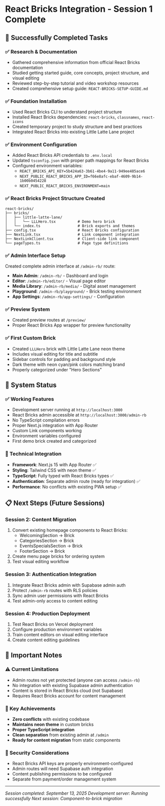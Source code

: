 # React Bricks Integration - Session 1 Complete

## 🎉 Successfully Completed Tasks

### ✅ Research & Documentation
- Gathered comprehensive information from official React Bricks documentation
- Studied getting started guide, core concepts, project structure, and visual editing
- Reviewed step-by-step tutorial and video workshop resources
- Created comprehensive setup guide: `REACT-BRICKS-SETUP-GUIDE.md`

### ✅ Foundation Installation
- Used React Bricks CLI to understand project structure
- Installed React Bricks dependencies: `react-bricks`, `classnames`, `react-icons`
- Created temporary project to study structure and best practices
- Integrated React Bricks into existing Little Latte Lane project

### ✅ Environment Configuration
- Added React Bricks API credentials to `.env.local`
- Updated `tsconfig.json` with proper path mappings for React Bricks
- Configured environment variables:
  - `REACT_BRICKS_API_KEY=5b424a63-3b61-4be4-9a11-949ee485ace6`
  - `NEXT_PUBLIC_REACT_BRICKS_APP_ID=f66e8afc-ebaf-4609-9b14-1b00b0454228`
  - `NEXT_PUBLIC_REACT_BRICKS_ENVIRONMENT=main`

### ✅ React Bricks Project Structure Created
```
react-bricks/
├── bricks/
│   ├── little-latte-lane/
│   │   └── LLLHero.tsx          # Demo hero brick
│   └── index.ts                 # Brick exports and themes
├── config.tsx                   # React Bricks configuration
├── NextLink.tsx                 # Link component integration
├── NextLinkClient.tsx           # Client-side link component
└── pageTypes.ts                 # Page type definitions
```

### ✅ Admin Interface Setup
Created complete admin interface at `/admin-rb/` route:
- **Main Admin**: `/admin-rb/` - Dashboard and login
- **Editor**: `/admin-rb/editor/` - Visual page editor
- **Media Library**: `/admin-rb/media/` - Digital asset management
- **Playground**: `/admin-rb/playground/` - Brick testing environment
- **App Settings**: `/admin-rb/app-settings/` - Configuration

### ✅ Preview System
- Created preview routes at `/preview/`
- Proper React Bricks App wrapper for preview functionality

### ✅ First Custom Brick
- Created `LLLHero` brick with Little Latte Lane neon theme
- Includes visual editing for title and subtitle
- Sidebar controls for padding and background style
- Dark theme with neon cyan/pink colors matching brand
- Properly categorized under "Hero Sections"

## 🚀 System Status

### ✅ Working Features
- Development server running at `http://localhost:3000`
- React Bricks admin accessible at `http://localhost:3000/admin-rb`
- No TypeScript compilation errors
- Proper Next.js integration with App Router
- Custom Link components working
- Environment variables configured
- First demo brick created and categorized

### 🔧 Technical Integration
- **Framework**: Next.js 15 with App Router ✅
- **Styling**: Tailwind CSS with neon theme ✅
- **TypeScript**: Fully typed with React Bricks types ✅
- **Authentication**: Separate admin route (ready for integration) ✅
- **Performance**: No conflicts with existing PWA setup ✅

## 📋 Next Steps (Future Sessions)

### Session 2: Content Migration
1. Convert existing homepage components to React Bricks:
   - WelcomingSection → Brick
   - CategoriesSection → Brick
   - EventsSpecialsSection → Brick
   - FooterSection → Brick
2. Create menu page bricks for ordering system
3. Test visual editing workflow

### Session 3: Authentication Integration
1. Integrate React Bricks admin with Supabase admin auth
2. Protect `/admin-rb` routes with RLS policies
3. Sync admin user permissions with React Bricks
4. Test admin-only access to content editing

### Session 4: Production Deployment
1. Test React Bricks on Vercel deployment
2. Configure production environment variables
3. Train content editors on visual editing interface
4. Create content editing guidelines

## 📝 Important Notes

### ⚠️ Current Limitations
- Admin routes not yet protected (anyone can access `/admin-rb`)
- No integration with existing Supabase admin authentication
- Content is stored in React Bricks cloud (not Supabase)
- Requires React Bricks account for content management

### 🎯 Key Achievements
- **Zero conflicts** with existing codebase
- **Maintains neon theme** in custom bricks
- **Proper TypeScript integration** 
- **Clean separation** from existing admin at `/admin`
- **Ready for content migration** from static components

### 🔐 Security Considerations
- React Bricks API keys are properly environment-configured
- Admin routes will need Supabase auth integration
- Content publishing permissions to be configured
- Separate from payment/order management system

---

*Session completed: September 13, 2025*
*Development server: Running successfully*
*Next session: Component-to-brick migration*